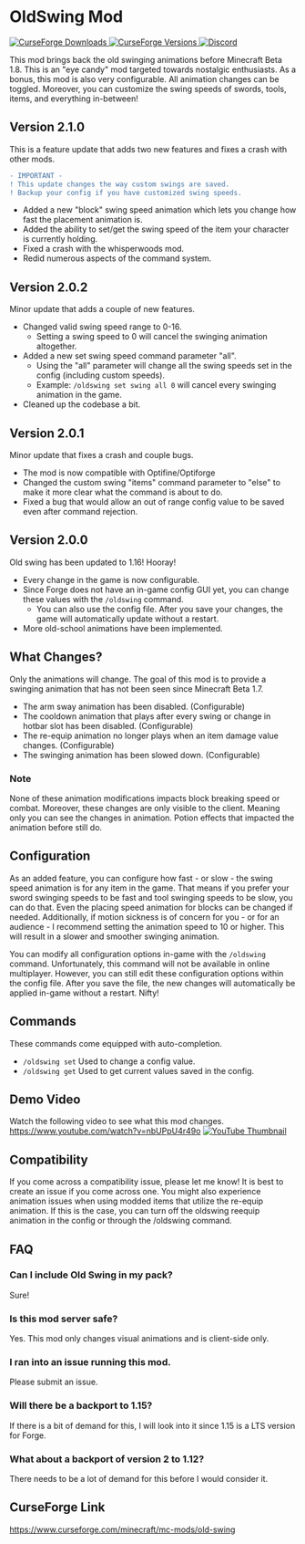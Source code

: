 # OldSwing Mod
[
![CurseForge Downloads](http://cf.way2muchnoise.eu/old-swing.svg)
![CurseForge Versions](http://cf.way2muchnoise.eu/versions/old-swing.svg)
](https://www.curseforge.com/minecraft/mc-mods/old-swing)
[
![Discord](https://img.shields.io/discord/452988045252100107?label=Discord)
](https://discordapp.com/invite/jWdfVh3)  

This mod brings back the old swinging animations before Minecraft Beta 1.8. This is an "eye candy" mod targeted towards nostalgic enthusiasts. As a bonus, this mod is also very configurable. All animation changes can be toggled. Moreover, you can customize the swing speeds of swords, tools, items, and everything in-between!

## Version 2.1.0
This is a feature update that adds two new features and fixes a crash with other mods.
```diff
- IMPORTANT -
! This update changes the way custom swings are saved.
! Backup your config if you have customized swing speeds.
```
- Added a new "block" swing speed animation which lets you change how fast the placement animation is.
- Added the ability to set/get the swing speed of the item your character is currently holding.
- Fixed a crash with the whisperwoods mod.
- Redid numerous aspects of the command system.

## Version 2.0.2
Minor update that adds a couple of new features.
- Changed valid swing speed range to 0-16.
  - Setting a swing speed to 0 will cancel the swinging animation altogether.
- Added a new set swing speed command parameter "all".
  - Using the "all" parameter will change all the swing speeds set in the config (including custom speeds).
  - Example: `/oldswing set swing all 0` will cancel every swinging animation in the game.
- Cleaned up the codebase a bit.  

## Version 2.0.1
Minor update that fixes a crash and couple bugs.
- The mod is now compatible with Optifine/Optiforge
- Changed the custom swing "items" command parameter to "else" to make it more clear what the command is about to do.
- Fixed a bug that would allow an out of range config value to be saved even after command rejection.

## Version 2.0.0
Old swing has been updated to 1.16! Hooray!
- Every change in the game is now configurable.
- Since Forge does not have an in-game config GUI yet, you can change these values with the `/oldswing` command.
  - You can also use the config file. After you save your changes, the game will automatically update without a restart.
- More old-school animations have been implemented.

## What Changes?
Only the animations will change. The goal of this mod is to provide a swinging animation that has not been seen since Minecraft Beta 1.7.
- The arm sway animation has been disabled. (Configurable)
- The cooldown animation that plays after every swing or change in hotbar slot has been disabled. (Configurable)
- The re-equip animation no longer plays when an item damage value changes. (Configurable)
- The swinging animation has been slowed down. (Configurable)

### Note
None of these animation modifications impacts block breaking speed or combat. Moreover, these changes are only visible to the client. Meaning only you can see the changes in animation. Potion effects that impacted the animation before still do.

## Configuration
As an added feature, you can configure how fast - or slow - the swing speed animation is for any item in the game. That means if you prefer your sword swinging speeds to be fast and tool swinging speeds to be slow, you can do that. Even the placing speed animation for blocks can be changed if needed. Additionally, if motion sickness is of concern for you - or for an audience - I recommend setting the animation speed to 10 or higher. This will result in a slower and smoother swinging animation.

You can modify all configuration options in-game with the `/oldswing` command. Unfortunately, this command will not be available in online multiplayer. However, you can still edit these configuration options within the config file. After you save the file, the new changes will automatically be applied in-game without a restart. Nifty!

## Commands
These commands come equipped with auto-completion.
- `/oldswing set` Used to change a config value.
- `/oldswing get` Used to get current values saved in the config.

## Demo Video
Watch the following video to see what this mod changes. https://www.youtube.com/watch?v=nbUPpU4r49o
[![YouTube Thumbnail](https://cdn.discordapp.com/attachments/800426030996389929/812830411969265684/yt_thumbdesign.png)](https://www.youtube.com/watch?v=nbUPpU4r49o "Old Swing Mod Ver. 2 (Demo)")

## Compatibility
If you come across a compatibility issue, please let me know! It is best to create an issue if you come across one. You might also experience animation issues when using modded items that utilize the re-equip animation. If this is the case, you can turn off the oldswing reequip animation in the config or through the /oldswing command.

## FAQ
### Can I include Old Swing in my pack?
Sure!

### Is this mod server safe?
Yes. This mod only changes visual animations and is client-side only.

### I ran into an issue running this mod.
Please submit an issue.

### Will there be a backport to 1.15?
If there is a bit of demand for this, I will look into it since 1.15 is a LTS version for Forge.

### What about a backport of version 2 to 1.12?
There needs to be a lot of demand for this before I would consider it.

## CurseForge Link
https://www.curseforge.com/minecraft/mc-mods/old-swing
